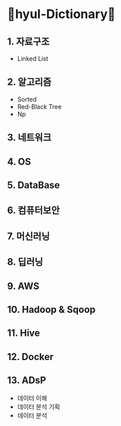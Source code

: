 # 📖hyul-Dictionary📖
 

## 1. 자료구조
- Linked List


## 2. 알고리즘
- Sorted
- Red-Black Tree
- Np


## 3. 네트워크


## 4. OS


## 5. DataBase


## 6. 컴퓨터보안


## 7. 머신러닝


## 8. 딥러닝


## 9. AWS


## 10. Hadoop & Sqoop


## 11. Hive


## 12. Docker


## 13. ADsP
- 데이터 이해
- 데이터 분석 기획
- 데이터 분석
